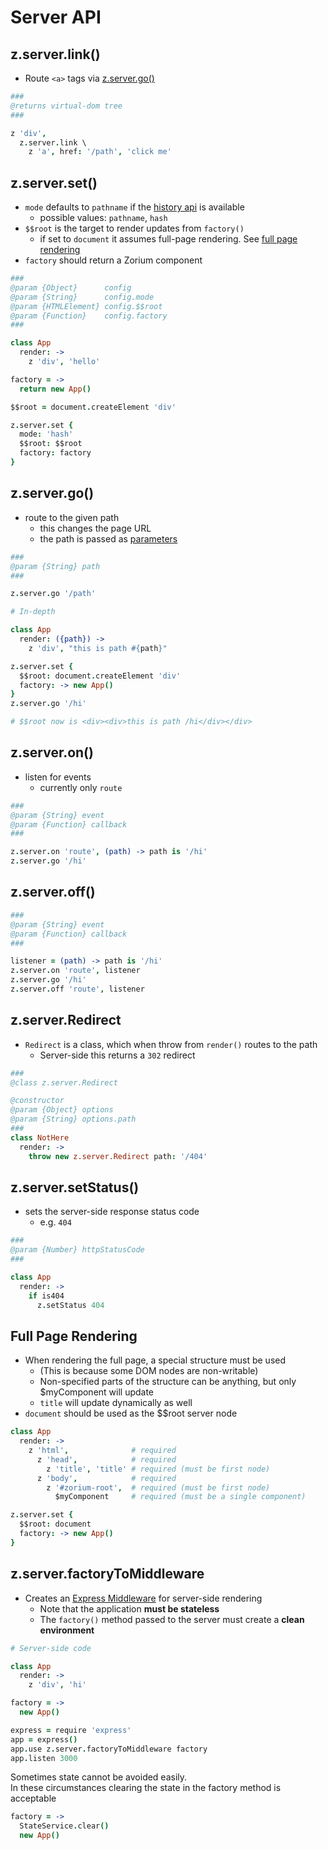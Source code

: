 # Server API <a class="anchor" name="server"></a>

## z.server.link() <a class="anchor" name="server_link"></a>

  - Route `<a>` tags via [z.server.go()](/server/go)

```coffee
###
@returns virtual-dom tree
###

z 'div',
  z.server.link \
    z 'a', href: '/path', 'click me'
```

## z.server.set() <a class="anchor" name="server_set"></a>

  - `mode` defaults to `pathname` if the [history api](https://developer.mozilla.org/en-US/docs/Web/Guide/API/DOM/Manipulating_the_browser_history) is available
    - possible values: `pathname`, `hash`
  - `$$root` is the target to render updates from `factory()`
    - if set to `document` it assumes full-page rendering. See [full page rendering](/server/full-page-rendering)
  - `factory` should return a Zorium component

```coffee
###
@param {Object}      config
@param {String}      config.mode
@param {HTMLElement} config.$$root
@param {Function}    config.factory
###

class App
  render: ->
    z 'div', 'hello'

factory = ->
  return new App()

$$root = document.createElement 'div'

z.server.set {
  mode: 'hash'
  $$root: $$root
  factory: factory
}
```

## z.server.go() <a class="anchor" name="server_go"></a>

  - route to the given path
    - this changes the page URL
    - the path is passed as [parameters](/api/components)

```coffee
###
@param {String} path
###

z.server.go '/path'

# In-depth

class App
  render: ({path}) ->
    z 'div', "this is path #{path}"

z.server.set {
  $$root: document.createElement 'div'
  factory: -> new App()
}
z.server.go '/hi'

# $$root now is <div><div>this is path /hi</div></div>
```

## z.server.on() <a class="anchor" name="server_on"></a>

  - listen for events
    - currently only `route`

```coffee
###
@param {String} event
@param {Function} callback
###

z.server.on 'route', (path) -> path is '/hi'
z.server.go '/hi'
```

## z.server.off() <a class="anchor" name="server_off"></a>

```coffee
###
@param {String} event
@param {Function} callback
###

listener = (path) -> path is '/hi'
z.server.on 'route', listener
z.server.go '/hi'
z.server.off 'route', listener
```

## z.server.Redirect <a class="anchor" name="server_redirect"></a>

  - `Redirect` is a class, which when throw from `render()` routes to the path
    - Server-side this returns a `302` redirect

```coffee
###
@class z.server.Redirect

@constructor
@param {Object} options
@param {String} options.path
###
class NotHere
  render: ->
    throw new z.server.Redirect path: '/404'
```

## z.server.setStatus() <a class="anchor" name="server_set-status"></a>

  - sets the server-side response status code
    - e.g. `404`

```coffee
###
@param {Number} httpStatusCode
###

class App
  render: ->
    if is404
      z.setStatus 404
```

## Full Page Rendering <a class="anchor" name="server_full-page-rendering"></a>

  - When rendering the full page, a special structure must be used
    - (This is because some DOM nodes are non-writable)
    - Non-specified parts of the structure can be anything, but only $myComponent will update
    - `title` will update dynamically as well
  - `document` should be used as the $$root server node

```coffee
class App
  render: ->
    z 'html',              # required
      z 'head',            # required
        z 'title', 'title' # required (must be first node)
      z 'body',            # required
        z '#zorium-root',  # required (must be first node)
          $myComponent     # required (must be a single component)

z.server.set {
  $$root: document
  factory: -> new App()
}
```

## z.server.factoryToMiddleware <a class="anchor" name="server_factory-to-middleware"></a>

  - Creates an [Express Middleware](http://expressjs.com/guide/using-middleware.html) for server-side rendering
    - Note that the application **must be stateless**
    - The `factory()` method passed to the server must create a **clean environment**


```coffee
# Server-side code

class App
  render: ->
    z 'div', 'hi'

factory = ->
  new App()

express = require 'express'
app = express()
app.use z.server.factoryToMiddleware factory
app.listen 3000
```

Sometimes state cannot be avoided easily.  
In these circumstances clearing the state in the factory method is acceptable

```coffee
factory = ->
  StateService.clear()
  new App()
```
